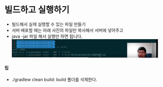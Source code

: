 # 빌드하고 실행하기
- 빌드해서 실제 실행할 수 있는 파일 만들기
- 서버 배포할 때는 아래 사진의 파일만 복사해서 서버에 넣어주고 
- java -jar 파일 해서 실행만 하면 됩니다.
![](image/jar.png)
  
#### 팁
- ./gradlew clean build: build 폴더를 삭제한다.


